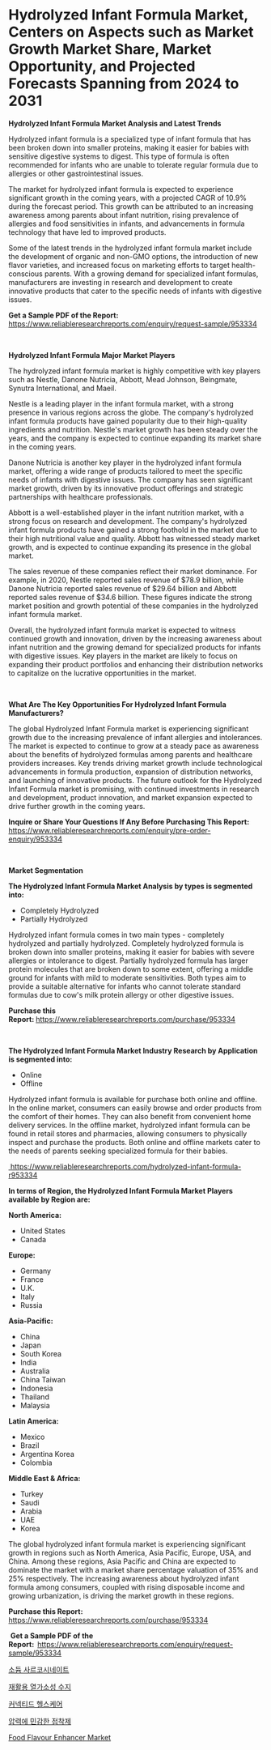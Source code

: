 <p><h1>Hydrolyzed Infant Formula Market, Centers on Aspects such as Market Growth Market Share, Market Opportunity, and Projected Forecasts Spanning from 2024 to 2031</h1></p><p><strong>Hydrolyzed Infant Formula Market Analysis and Latest Trends</strong></p>
<p><p>Hydrolyzed infant formula is a specialized type of infant formula that has been broken down into smaller proteins, making it easier for babies with sensitive digestive systems to digest. This type of formula is often recommended for infants who are unable to tolerate regular formula due to allergies or other gastrointestinal issues.</p><p>The market for hydrolyzed infant formula is expected to experience significant growth in the coming years, with a projected CAGR of 10.9% during the forecast period. This growth can be attributed to an increasing awareness among parents about infant nutrition, rising prevalence of allergies and food sensitivities in infants, and advancements in formula technology that have led to improved products.</p><p>Some of the latest trends in the hydrolyzed infant formula market include the development of organic and non-GMO options, the introduction of new flavor varieties, and increased focus on marketing efforts to target health-conscious parents. With a growing demand for specialized infant formulas, manufacturers are investing in research and development to create innovative products that cater to the specific needs of infants with digestive issues.</p></p>
<p><strong>Get a Sample PDF of the Report:&nbsp;</strong> <a href="https://www.reliableresearchreports.com/enquiry/request-sample/953334">https://www.reliableresearchreports.com/enquiry/request-sample/953334</a></p>
<p>&nbsp;</p>
<p><strong>Hydrolyzed Infant Formula Major Market Players</strong></p>
<p><p>The hydrolyzed infant formula market is highly competitive with key players such as Nestle, Danone Nutricia, Abbott, Mead Johnson, Beingmate, Synutra International, and Maeil. </p><p>Nestle is a leading player in the infant formula market, with a strong presence in various regions across the globe. The company's hydrolyzed infant formula products have gained popularity due to their high-quality ingredients and nutrition. Nestle's market growth has been steady over the years, and the company is expected to continue expanding its market share in the coming years.</p><p>Danone Nutricia is another key player in the hydrolyzed infant formula market, offering a wide range of products tailored to meet the specific needs of infants with digestive issues. The company has seen significant market growth, driven by its innovative product offerings and strategic partnerships with healthcare professionals.</p><p>Abbott is a well-established player in the infant nutrition market, with a strong focus on research and development. The company's hydrolyzed infant formula products have gained a strong foothold in the market due to their high nutritional value and quality. Abbott has witnessed steady market growth, and is expected to continue expanding its presence in the global market.</p><p>The sales revenue of these companies reflect their market dominance. For example, in 2020, Nestle reported sales revenue of $78.9 billion, while Danone Nutricia reported sales revenue of $29.64 billion and Abbott reported sales revenue of $34.6 billion. These figures indicate the strong market position and growth potential of these companies in the hydrolyzed infant formula market. </p><p>Overall, the hydrolyzed infant formula market is expected to witness continued growth and innovation, driven by the increasing awareness about infant nutrition and the growing demand for specialized products for infants with digestive issues. Key players in the market are likely to focus on expanding their product portfolios and enhancing their distribution networks to capitalize on the lucrative opportunities in the market.</p></p>
<p>&nbsp;</p>
<p><strong>What Are The Key Opportunities For Hydrolyzed Infant Formula Manufacturers?</strong></p>
<p><p>The global Hydrolyzed Infant Formula market is experiencing significant growth due to the increasing prevalence of infant allergies and intolerances. The market is expected to continue to grow at a steady pace as awareness about the benefits of hydrolyzed formulas among parents and healthcare providers increases. Key trends driving market growth include technological advancements in formula production, expansion of distribution networks, and launching of innovative products. The future outlook for the Hydrolyzed Infant Formula market is promising, with continued investments in research and development, product innovation, and market expansion expected to drive further growth in the coming years.</p></p>
<p><strong>Inquire or Share Your Questions If Any Before Purchasing This Report:</strong> <a href="https://www.reliableresearchreports.com/enquiry/pre-order-enquiry/953334">https://www.reliableresearchreports.com/enquiry/pre-order-enquiry/953334</a></p>
<p>&nbsp;</p>
<p><strong>Market Segmentation</strong></p>
<p><strong>The Hydrolyzed Infant Formula Market Analysis by types is segmented into:</strong></p>
<p><ul><li>Completely Hydrolyzed</li><li>Partially Hydrolyzed</li></ul></p>
<p><p>Hydrolyzed infant formula comes in two main types - completely hydrolyzed and partially hydrolyzed. Completely hydrolyzed formula is broken down into smaller proteins, making it easier for babies with severe allergies or intolerance to digest. Partially hydrolyzed formula has larger protein molecules that are broken down to some extent, offering a middle ground for infants with mild to moderate sensitivities. Both types aim to provide a suitable alternative for infants who cannot tolerate standard formulas due to cow's milk protein allergy or other digestive issues.</p></p>
<p><strong>Purchase this Report:&nbsp;</strong><a href="https://www.reliableresearchreports.com/purchase/953334">https://www.reliableresearchreports.com/purchase/953334</a></p>
<p>&nbsp;</p>
<p><strong>The Hydrolyzed Infant Formula Market Industry Research by Application is segmented into:</strong></p>
<p><ul><li>Online</li><li>Offline</li></ul></p>
<p><p>Hydrolyzed infant formula is available for purchase both online and offline. In the online market, consumers can easily browse and order products from the comfort of their homes. They can also benefit from convenient home delivery services. In the offline market, hydrolyzed infant formula can be found in retail stores and pharmacies, allowing consumers to physically inspect and purchase the products. Both online and offline markets cater to the needs of parents seeking specialized formula for their babies.</p></p>
<p><a href="https://www.reliableresearchreports.com/hydrolyzed-infant-formula-r953334">&nbsp;https://www.reliableresearchreports.com/hydrolyzed-infant-formula-r953334</a></p>
<p><strong>In terms of Region, the Hydrolyzed Infant Formula Market Players available by Region are:</strong></p>
<p>
    <p> <strong> North America: </strong>
        <ul>
            <li>United States</li>
            <li>Canada</li>
        </ul>
        </p> 
    <p> <strong> Europe: </strong>
        <ul>
            <li>Germany</li>
            <li>France</li>
            <li>U.K.</li>
            <li>Italy</li>
            <li>Russia</li>
        </ul>
        </p> 
    <p> <strong> Asia-Pacific: </strong>
        <ul>
            <li>China</li>
            <li>Japan</li>
            <li>South Korea</li>
            <li>India</li>
            <li>Australia</li>
            <li>China Taiwan</li>
            <li>Indonesia</li>
            <li>Thailand</li>
            <li>Malaysia</li>
        </ul>
        </p> 
    <p> <strong> Latin America: </strong>
        <ul>
            <li>Mexico</li>
            <li>Brazil</li>
            <li>Argentina Korea</li>
            <li>Colombia</li>
        </ul>
        </p> 
    <p> <strong> Middle East & Africa: </strong>
        <ul>
            <li>Turkey</li>
            <li>Saudi</li>
            <li>Arabia</li>
            <li>UAE</li>
            <li>Korea</li>
        </ul>
    </p>
    </p>
<p><p>The global hydrolyzed infant formula market is experiencing significant growth in regions such as North America, Asia Pacific, Europe, USA, and China. Among these regions, Asia Pacific and China are expected to dominate the market with a market share percentage valuation of 35% and 25% respectively. The increasing awareness about hydrolyzed infant formula among consumers, coupled with rising disposable income and growing urbanization, is driving the market growth in these regions.</p></p>
<p><strong>Purchase this Report: </strong><a href="https://www.reliableresearchreports.com/purchase/953334">https://www.reliableresearchreports.com/purchase/953334</a></p>
<p>&nbsp;<strong>Get a Sample PDF of the Report:&nbsp;&nbsp;</strong><a href="https://www.reliableresearchreports.com/enquiry/request-sample/953334">https://www.reliableresearchreports.com/enquiry/request-sample/953334</a></p>
<p><strong></strong></p>
<p><p><a href="https://github.com/fredrickeglers/Market-Research-Report-List-1/blob/main/666728017699.md">소듐 사르코시네이트</a></p><p><a href="https://medium.com/@percymckty3ytenzie89676/%EC%9E%AC%ED%99%9C%EC%9A%A9-%EC%97%B4%EA%B0%80%EC%86%8C%EC%84%B1-%ED%8F%B4%EB%A6%AC%EB%A8%B8-%EC%8B%9C%EC%9E%A5%EC%9D%80-%EC%8B%9C%EC%9E%A5-%EC%A0%90%EC%9C%A0%EC%9C%A8-%EC%8B%9C%EC%9E%A5-%EB%8F%99%ED%96%A5-%EB%B0%8F-%EC%8B%9C%EC%9E%A5-%EC%84%B1%EC%9E%A5%EC%97%90-%EB%8C%80%ED%95%9C-%EC%A0%95%EB%B3%B4%EB%A5%BC-%EC%A0%9C%EA%B3%B5%ED%95%A9%EB%8B%88%EB%8B%A4-9cd830707d31">재활용 열가소성 수지</a></p><p><a href="https://medium.com/@joespinka88967/%EC%97%B0%EA%B2%B0%EB%90%9C-%ED%97%AC%EC%8A%A4%EC%BC%80%EC%96%B4-%EC%8B%9C%EC%9E%A5-%EC%84%B1%EA%B3%B5%EC%A0%81%EC%9D%B8-%EB%B9%84%EC%A6%88%EB%8B%88%EC%8A%A4-%EC%A0%84%EB%9E%B5%EC%9D%98-%EC%97%B4%EC%87%A0-2031%EB%85%84%EA%B9%8C%EC%A7%80-%EC%98%88%EC%B8%A1-22897ebdb3ff">커넥티드 헬스케어</a></p><p><a href="https://github.com/bunxhcci35271755/Market-Research-Report-List-1/blob/main/250914517698.md">압력에 민감한 접착제</a></p><p><a href="https://github.com/Chiragrp22/Market-Research-Report-List-4/blob/main/food-flavour-enhancer-market.md">Food Flavour Enhancer Market</a></p></p>